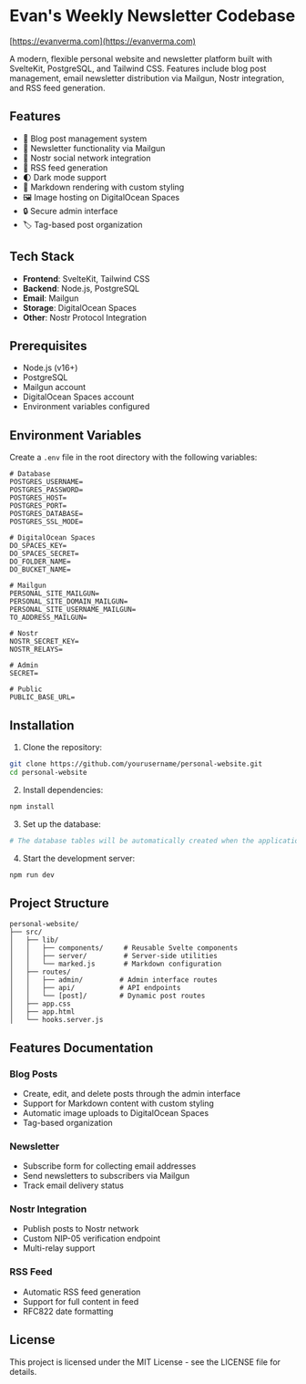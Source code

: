 # Evan's Weekly Newsletter Codebase

[https://evanverma.com](https://evanverma.com)

A modern, flexible personal website and newsletter platform built with SvelteKit, PostgreSQL, and Tailwind CSS. Features include blog post management, email newsletter distribution via Mailgun, Nostr integration, and RSS feed generation.

## Features

- 📝 Blog post management system
- 📧 Newsletter functionality via Mailgun
- 🔗 Nostr social network integration
- 📰 RSS feed generation
- 🌓 Dark mode support
- 🎨 Markdown rendering with custom styling
- 🖼️ Image hosting on DigitalOcean Spaces
- 🔒 Secure admin interface
- 🏷️ Tag-based post organization

## Tech Stack

- **Frontend**: SvelteKit, Tailwind CSS
- **Backend**: Node.js, PostgreSQL
- **Email**: Mailgun
- **Storage**: DigitalOcean Spaces
- **Other**: Nostr Protocol Integration

## Prerequisites

- Node.js (v16+)
- PostgreSQL
- Mailgun account
- DigitalOcean Spaces account
- Environment variables configured

## Environment Variables

Create a `.env` file in the root directory with the following variables:

```env
# Database
POSTGRES_USERNAME=
POSTGRES_PASSWORD=
POSTGRES_HOST=
POSTGRES_PORT=
POSTGRES_DATABASE=
POSTGRES_SSL_MODE=

# DigitalOcean Spaces
DO_SPACES_KEY=
DO_SPACES_SECRET=
DO_FOLDER_NAME=
DO_BUCKET_NAME=

# Mailgun
PERSONAL_SITE_MAILGUN=
PERSONAL_SITE_DOMAIN_MAILGUN=
PERSONAL_SITE_USERNAME_MAILGUN=
TO_ADDRESS_MAILGUN=

# Nostr
NOSTR_SECRET_KEY=
NOSTR_RELAYS=

# Admin
SECRET=

# Public
PUBLIC_BASE_URL=
```

## Installation

1. Clone the repository:
```bash
git clone https://github.com/yourusername/personal-website.git
cd personal-website
```

2. Install dependencies:
```bash
npm install
```

3. Set up the database:
```bash
# The database tables will be automatically created when the application starts
```

4. Start the development server:
```bash
npm run dev
```

## Project Structure

```
personal-website/
├── src/
│   ├── lib/
│   │   ├── components/     # Reusable Svelte components
│   │   ├── server/         # Server-side utilities
│   │   └── marked.js       # Markdown configuration
│   ├── routes/
│   │   ├── admin/         # Admin interface routes
│   │   ├── api/           # API endpoints
│   │   └── [post]/        # Dynamic post routes
│   ├── app.css
│   ├── app.html
│   └── hooks.server.js
```

## Features Documentation

### Blog Posts
- Create, edit, and delete posts through the admin interface
- Support for Markdown content with custom styling
- Automatic image uploads to DigitalOcean Spaces
- Tag-based organization

### Newsletter
- Subscribe form for collecting email addresses
- Send newsletters to subscribers via Mailgun
- Track email delivery status

### Nostr Integration
- Publish posts to Nostr network
- Custom NIP-05 verification endpoint
- Multi-relay support

### RSS Feed
- Automatic RSS feed generation
- Support for full content in feed
- RFC822 date formatting

## License

This project is licensed under the MIT License - see the LICENSE file for details.
```
